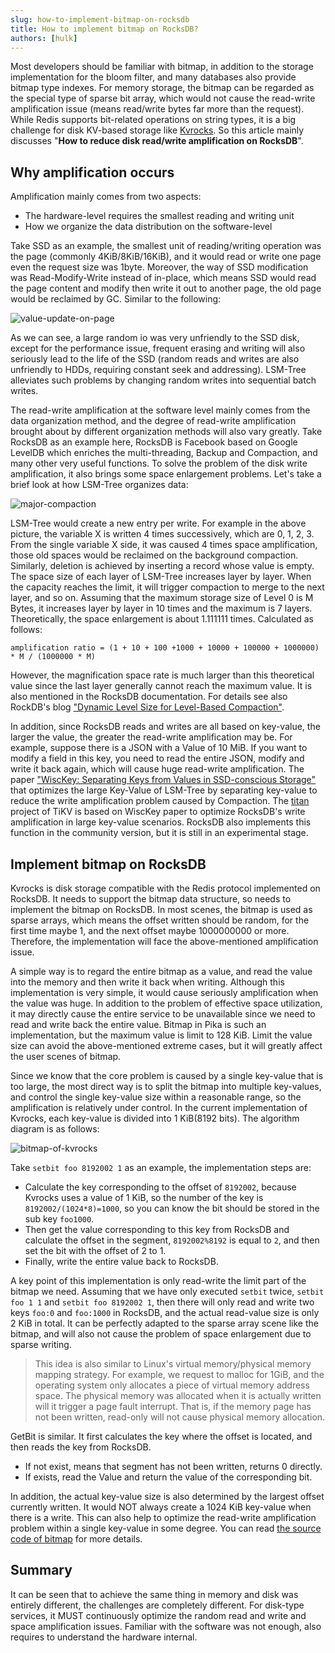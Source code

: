 ```yaml
---
slug: how-to-implement-bitmap-on-rocksdb
title: How to implement bitmap on RocksDB?
authors: [hulk]
---
```


Most developers should be familiar with bitmap, in addition to the storage implementation for the bloom filter, and many databases also provide bitmap type indexes. For memory storage, the bitmap can be regarded as the special type of sparse bit array, which would not cause the read-write amplification issue (means read/write bytes far more than the request). While Redis supports bit-related operations on string types, it is a big challenge for disk KV-based storage like [Kvrocks](https://github.com/apache/incubator-kvrocks). So this article mainly discusses "**How to reduce disk read/write amplification on RocksDB**".

<!--truncate-->

## Why amplification occurs

Amplification mainly comes from two aspects:

* The hardware-level requires the smallest reading and writing unit
* How we organize the data distribution on the software-level

Take SSD as an example, the smallest unit of reading/writing operation was the page (commonly 4KiB/8KiB/16KiB), and it would read or write one page even the request size was 1byte. Moreover, the way of SSD modification was Read-Modify-Write instead of in-place, which means SSD would read the page content and modify then write it out to another page, the old page would be reclaimed by GC. Similar to the following:

![value-update-on-page](value-update-on-page.jpeg)

As we can see, a large random io was very unfriendly to the SSD disk, except for the performance issue, frequent erasing and writing will also seriously lead to the life of the SSD (random reads and writes are also unfriendly to HDDs, requiring constant seek and addressing). LSM-Tree alleviates such problems by changing random writes into sequential batch writes.

The read-write amplification at the software level mainly comes from the data organization method, and the degree of read-write amplification brought about by different organization methods will also vary greatly. Take RocksDB as an example here, RocksDB is Facebook based on Google LevelDB which enriches the multi-threading, Backup and Compaction, and many other very useful functions. To solve the problem of the disk write amplification, it also brings some space enlargement problems. Let's take a brief look at how LSM-Tree organizes data:

![major-compaction](major-compaction.jpeg)

LSM-Tree would create a new entry per write. For example in the above picture, the variable X is written 4 times successively, which are 0, 1, 2, 3. From the single variable X side, it was caused 4 times space amplification, those old spaces would be reclaimed on the background compaction. Similarly, deletion is achieved by inserting a record whose value is empty. The space size of each layer of LSM-Tree increases layer by layer. When the capacity reaches the limit, it will trigger compaction to merge to the next layer, and so on. Assuming that the maximum storage size of Level 0 is M Bytes, it increases layer by layer in 10 times and the maximum is 7 layers. Theoretically, the space enlargement is about 1.111111 times. Calculated as follows:

```text
amplification ratio = (1 + 10 + 100 +1000 + 10000 + 100000 + 1000000) * M / (1000000 * M)
```

However, the magnification space rate is much larger than this theoretical value since the last layer generally cannot reach the maximum value. It is also mentioned in the RocksDB documentation. For details see also RockDB's blog ["Dynamic Level Size for Level-Based Compaction"](https://rocksdb.org/blog/2015/07/23/dynamic-level.html).

In addition, since RocksDB reads and writes are all based on key-value, the larger the value, the greater the read-write amplification may be. For example, suppose there is a JSON with a Value of 10 MiB. If you want to modify a field in this key, you need to read the entire JSON, modify and write it back again, which will cause huge read-write amplification. The paper ["WiscKey: Separating Keys from Values in SSD-conscious Storage"](https://www.usenix.org/system/files/conference/fast16/fast16-papers-lu.pdf) that optimizes the large Key-Value of LSM-Tree by separating key-value to reduce the write amplification problem caused by Compaction. The [titan](https://github.com/tikv/titan) project of TiKV is based on WiscKey paper to optimize RocksDB's write amplification in large key-value scenarios. RocksDB also implements this function in the community version, but it is still in an experimental stage.

## Implement bitmap on RocksDB

Kvrocks is disk storage compatible with the Redis protocol implemented on RocksDB. It needs to support the bitmap data structure, so needs to implement the bitmap on RocksDB. In most scenes, the bitmap is used as sparse arrays, which means the offset written should be random, for the first time maybe 1, and the next offset maybe 1000000000 or more. Therefore, the implementation will face the above-mentioned amplification issue.

A simple way is to regard the entire bitmap as a value, and read the value into the memory and then write it back when writing. Although this implementation is very simple, it would cause seriously amplification when the value was huge. In addition to the problem of effective space utilization, it may directly cause the entire service to be unavailable since we need to read and write back the entire value. Bitmap in Pika is such an implementation, but the maximum value is limit to 128 KiB. Limit the value size can avoid the above-mentioned extreme cases, but it will greatly affect the user scenes of bitmap.

Since we know that the core problem is caused by a single key-value that is too large, the most direct way is to split the bitmap into multiple key-values, and control the single key-value size within a reasonable range, so the amplification is relatively under control. In the current implementation of Kvrocks, each key-value is divided into 1 KiB(8192 bits). The algorithm diagram is as follows:

![bitmap-of-kvrocks](bitmap-of-kvrocks.jpeg)

Take `setbit foo 8192002 1` as an example, the implementation steps are:

* Calculate the key corresponding to the offset of `8192002`, because Kvrocks uses a value of 1 KiB, so the number of the key is `8192002/(1024*8)=1000`, so you can know the bit should be stored in the sub key `foo1000`.
* Then get the value corresponding to this key from RocksDB and calculate the offset in the segment, `8192002%8192` is equal to `2`, and then set the bit with the offset of 2 to 1.
* Finally, write the entire value back to RocksDB.

A key point of this implementation is only read-write the limit part of the bitmap we need. Assuming that we have only executed `setbit` twice, `setbit foo 1 1` and `setbit foo 8192002 1`, then there will only read and write two keys `foo:0` and `foo:1000` in RocksDB, and the actual read-value size is only 2 KiB in total. It can be perfectly adapted to the sparse array scene like the bitmap, and will also not cause the problem of space enlargement due to sparse writing.

> This idea is also similar to Linux's virtual memory/physical memory mapping strategy. For example, we request to malloc for 1GiB, and the operating system only allocates a piece of virtual memory address space. The physical memory was allocated when it is actually written will it trigger a page fault interrupt. That is, if the memory page has not been written, read-only will not cause physical memory allocation.

GetBit is similar. It first calculates the key where the offset is located, and then reads the key from RocksDB.

* If not exist, means that segment has not been written, returns 0 directly.
* If exists, read the Value and return the value of the corresponding bit.

In addition, the actual key-value size is also determined by the largest offset currently written. It would NOT always create a 1024 KiB key-value when there is a write. This can also help to optimize the read-write amplification problem within a single key-value in some degree. You can read [the source code of bitmap](https://github.com/apache/incubator-kvrocks/blob/unstable/src/types/redis_bitmap.cc) for more details.

## Summary

It can be seen that to achieve the same thing in memory and disk was entirely different, the challenges are completely different. For disk-type services, it MUST continuously optimize the random read and write and space amplification issues. Familiar with the software was not enough, also requires to understand the hardware internal.
